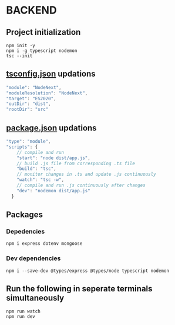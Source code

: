 # BACKEND

## Project initialization

```
npm init -y
npm i -g typescript nodemon
tsc --init
```

## [tsconfig.json](./tsconfig.json) updations

```typescript
"module": "NodeNext",
"moduleResolution": "NodeNext",
"target": "ES2020",
"outDir": "dist",
"rootDir": "src"
```

## [package.json](./package.json) updations

```typescript
"type": "module",
"scripts": {
    // compile and run
    "start": "node dist/app.js", 
    // build .js file from corresponding .ts file 
    "build": "tsc",
    // monitor changes in .ts and update .js continuously
    "watch": "tsc -w", 
    // compile and run .js continuously after changes
    "dev": "nodemon dist/app.js" 
  }
```

## Packages

### Depedencies

```
npm i express dotenv mongoose
```

### Dev dependencies

```
npm i --save-dev @types/express @types/node typescript nodemon
```

## Run the following in seperate terminals simultaneously

```
npm run watch
npm run dev
```
